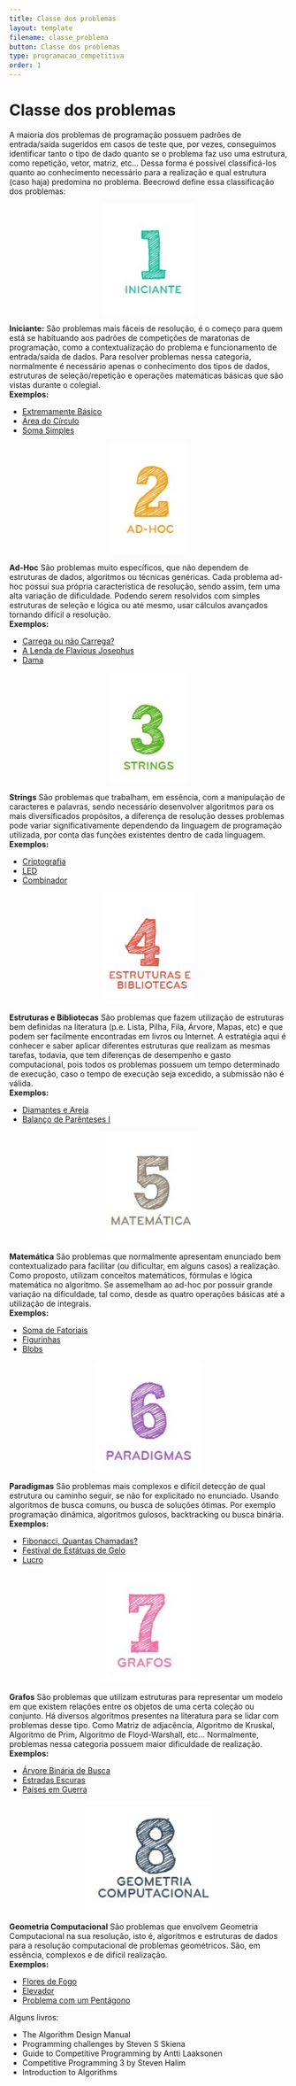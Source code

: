 ```yaml
---
title: Classe dos problemas
layout: template
filename: classe_problema
button: Classe dos problemas
type: programacao_competitiva
order: 1
---
```

# Classe dos problemas

A maioria dos problemas de programação possuem padrões de entrada/saída sugeridos em casos de teste que, por vezes, conseguimos identificar tanto o tipo de dado quanto se o problema faz uso uma estrutura, como repetição, vetor, matriz, etc... Dessa forma é possível classificá-los quanto ao conhecimento necessário para a realização e qual estrutura (caso haja) predomina no problema. Beecrowd define essa classificação dos problemas:

<div style="text-align: center">
    <img src="/assets/images/1uri.png" style="height: 200px;width: auto">
</div>

**Iniciante:** São problemas mais fáceis de resolução, é o começo para quem está se habituando aos padrões de competições de maratonas de programação, como a contextualização do problema e funcionamento de entrada/saída de dados. Para resolver problemas nessa categoria, normalmente é necessário apenas o conhecimento dos tipos de dados, estruturas de seleção/repetição e operações matemáticas básicas que são vistas durante o colegial.  
**Exemplos:**

*   [Extremamente Básico](https://www.beecrowd.com.br//judge/pt/problems/view/1001)
*   [Área do Círculo](https://www.beecrowd.com.br//judge/pt/problems/view/1002)
*   [Soma Simples](https://www.beecrowd.com.br//judge/pt/problems/view/1003)

  
<div style="text-align: center">
    <img src="/assets/images/2uri.png" style="height: 200px;width: auto">
</div>

**Ad-Hoc** São problemas muito específicos, que não dependem de estruturas de dados, algoritmos ou técnicas genéricas. Cada problema ad-hoc possui sua própria característica de resolução, sendo assim, tem uma alta variação de dificuldade. Podendo serem resolvidos com simples estruturas de seleção e lógica ou até mesmo, usar cálculos avançados tornando difícil a resolução.  
**Exemplos:**

*   [Carrega ou não Carrega?](https://www.beecrowd.com.br//judge/pt/problems/view/1026)
*   [A Lenda de Flavious Josephus](https://www.beecrowd.com.br//judge/pt/problems/view/1030)
*   [Dama](https://www.beecrowd.com.br//judge/pt/problems/view/1087)

  
  
<div style="text-align: center">
    <img src="/assets/images/3uri.png" style="height: 200px;width: auto">
</div>

**Strings** São problemas que trabalham, em essência, com a manipulação de caracteres e palavras, sendo necessário desenvolver algoritmos para os mais diversificados propósitos, a diferença de resolução desses problemas pode variar significativamente dependendo da linguagem de programação utilizada, por conta das funções existentes dentro de cada linguagem.  
**Exemplos:**

*   [Criptografia](https://www.beecrowd.com.br//judge/pt/problems/view/1024)
*   [LED](https://www.beecrowd.com.br//judge/pt/problems/view/1168)
*   [Combinador](https://www.beecrowd.com.br//judge/pt/problems/view/1238)

  

  
<div style="text-align: center">
    <img src="/assets/images/4uri.png" style="height: 200px;width: auto">
</div>

**Estruturas e Bibliotecas** São problemas que fazem utilização de estruturas bem definidas na literatura (p.e. Lista, Pilha, Fila, Árvore, Mapas, etc) e que podem ser facilmente encontradas em livros ou Internet. A estratégia aqui é conhecer e saber aplicar diferentes estruturas que realizam as mesmas tarefas, todavia, que tem diferenças de desempenho e gasto computacional, pois todos os problemas possuem um tempo determinado de execução, caso o tempo de execução seja excedido, a submissão não é válida.  
**Exemplos:**

*   [Diamantes e Areia](https://www.beecrowd.com.br//judge/pt/problems/view/1069)
*   [Balanço de Parênteses I](https://www.beecrowd.com.br//judge/pt/problems/view/1068)

  

  
<div style="text-align: center">
    <img src="/assets/images/5uri.png" style="height: 200px;width: auto">
</div>

**Matemática** São problemas que normalmente apresentam enunciado bem contextualizado para facilitar (ou dificultar, em alguns casos) a realização. Como proposto, utilizam conceitos matemáticos, fórmulas e lógica matemática no algoritmo. Se assemelham ao ad-hoc por possuir grande variação na dificuldade, tal como, desde as quatro operações básicas até a utilização de integrais.  
**Exemplos:**

*   [Soma de Fatoriais](https://www.beecrowd.com.br//judge/pt/problems/view/1161)
*   [Figurinhas](https://www.beecrowd.com.br//judge/pt/problems/view/1028)
*   [Blobs](https://www.beecrowd.com.br//judge/pt/problems/view/1170)

  

  
<div style="text-align: center">
    <img src="/assets/images/6uri.png" style="height: 200px;width: auto">
</div>

**Paradigmas** São problemas mais complexos e difícil detecção de qual estrutura ou caminho seguir, se não for explicitado no enunciado. Usando algoritmos de busca comuns, ou busca de soluções ótimas. Por exemplo programação dinâmica, algoritmos gulosos, backtracking ou busca binária.  
**Exemplos:**

*   [Fibonacci, Quantas Chamadas?](https://www.beecrowd.com.br//judge/pt/problems/view/1029)
*   [Festival de Estátuas de Gelo](https://www.beecrowd.com.br//judge/pt/problems/view/1034)
*   [Lucro](https://www.beecrowd.com.br//judge/pt/problems/view/1310)

  
  

  
<div style="text-align: center">
    <img src="/assets/images/7uri.png" style="height: 200px;width: auto">
</div>

**Grafos** São problemas que utilizam estruturas para representar um modelo em que existem relações entre os objetos de uma certa coleção ou conjunto. Há diversos algoritmos presentes na literatura para se lidar com problemas desse tipo. Como Matriz de adjacência, Algoritmo de Kruskal, Algoritmo de Prim, Algoritmo de Floyd-Warshall, etc... Normalmente, problemas nessa categoria possuem maior dificuldade de realização.  
**Exemplos:**

*   [Árvore Binária de Busca](https://www.beecrowd.com.br//judge/pt/problems/view/1195)
*   [Estradas Escuras](https://www.beecrowd.com.br//judge/pt/problems/view/1152)
*   [Países em Guerra](https://www.beecrowd.com.br//judge/pt/problems/view/1148)

  

  
<div style="text-align: center">
    <img src="/assets/images/8uri.png" style="height: 200px;width: auto">
</div>

**Geometria Computacional** São problemas que envolvem Geometria Computacional na sua resolução, isto é, algoritmos e estruturas de dados para a resolução computacional de problemas geométricos. São, em essência, complexos e de difícil realização.  
**Exemplos:**

*   [Flores de Fogo](https://www.beecrowd.com.br//judge/pt/problems/view/1039)
*   [Elevador](https://www.beecrowd.com.br//judge/pt/problems/view/1124)
*   [Problema com um Pentágono](https://www.beecrowd.com.br//judge/pt/problems/view/1292)

Alguns livros: 

- The Algorithm Design Manual
- Programming challenges by Steven S Skiena
- Guide to Competitive Programming by Antti Laaksonen
- Competitive Programming 3 by Steven Halim
- Introduction to Algorithms